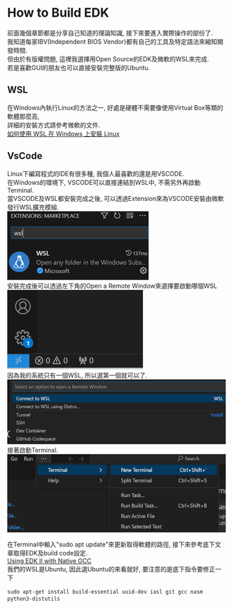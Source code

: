 # How to Build EDK
前面幾個章節都是分享自己知道的理論知識, 接下來要進入實際操作的部份了.<br>
我知道每家IBV(Independent BIOS Vendor)都有自己的工具及特定語法來縮知開發時間.<br>
但由於有版權問題, 這裡我選擇用Open Source的EDK及微軟的WSL來完成.<br>
若是喜歡GUI的朋友也可以直接安裝完整版的Ubuntu.<br>

## WSL
在Windows內執行Linux的方法之一, 好處是硬體不需要像使用Virtual Box等類的軟體那麼高,<br>
詳細的安裝方式請參考微軟的文件.<br>
[如何使用 WSL 在 Windows 上安裝 Linux](https://learn.microsoft.com/zh-tw/windows/wsl/install)

## VsCode
Linux下編寫程式的IDE有很多種, 我個人最喜歡的還是用VSCODE.<br>
在Windows的環境下, VSCODE可以直接連結到WSL中, 不需另外再啟動Terminal.<br>
當VSCODE及WSL都安裝完成之後, 可以透過Extension來為VSCODE安裝由微軟發行WSL擴充模組.<br>
![Alt text](Image/VsCode_WSL.png)<br>
安裝完成後可以透過左下角的Open a Remote Window來選擇要啟動哪個WSL<br>
![Alt text](Image/VsCode_ConnectToWsl.png)<br>
因為我的系統只有一個WSL, 所以選第一個就可以了.<br>
![Alt text](Image/VsCode_ConnectToWsl2.png)<br>
接著啟動Terminal.<br>
![Alt text](Image/VsCode_Terminal.png)<br>

在Terminal中輸入"sudo apt update"來更新取得軟體的路徑, 接下來參考底下文章取得EDK及build code設定.<br>
[Using EDK II with Native GCC](https://github.com/tianocore/tianocore.github.io/wiki/Using-EDK-II-with-Native-GCC)<br>
我們的WSL是Ubuntu, 因此選Ubuntu的來看就好, 要注意的是底下指令要修正一下
```
sudo apt-get install build-essential uuid-dev iasl git gcc nasm python3-distutils
```






